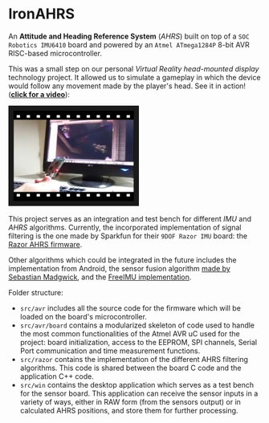 IronAHRS
========

An **Attitude and Heading Reference System** (*AHRS*) built on top of a `SOC Robotics IMU6410` board and powered by an `Atmel ATmega1284P` 8-bit AVR RISC-based microcontroller.

This was a small step on our personal *Virtual Reality head-mounted display* technology project. It allowed us to simulate a gameplay in which the device would follow any movement made by the player's head. See it in action! (**[click for a video](http://www.youtube.com/watch?v=CbZY3lHCA_A)**):

<a href="http://www.youtube.com/watch?feature=player_embedded&v=CbZY3lHCA_A"
target="_blank"><img src="https://raw.githubusercontent.com/j1elo/IronAHRS/master/doc/IronAHRS-thumbnail-film.jpg" 
alt="Playing a FPS game with an IMU/AHRS Attitude Tracker"
width="240" height="180" border="10" /></a>

This project serves as an integration and test bench for different *IMU* and *AHRS* algorithms. Currently, the incorporated implementation of signal filtering is the one made by Sparkfun for their `9DOF Razor IMU` board: the [Razor AHRS firmware](https://github.com/ptrbrtz/razor-9dof-ahrs).

Other algorithms which could be integrated in the future includes the implementation from Android, the sensor fusion algorithm [made by Sebastian Madgwick](http://www.x-io.co.uk/open-source-imu-and-ahrs-algorithms/), and the [FreeIMU implementation](http://www.varesano.net/topic/freeimu).

Folder structure:
  
- `src/avr` includes all the source code for the firmware which will be loaded on the board's microcontroller.
- `src/avr/board` contains a modularized skeleton of code used to handle the most common functionalities of the Atmel AVR uC used for the project: board initialization, access to the EEPROM, SPI channels, Serial Port communication and time measurement functions.
- `src/razor` contains the implementation of the different AHRS filtering algorithms. This code is shared between the board C code and the application C++ code.
- `src/win` contains the desktop application which serves as a test bench for the sensor board. This application can receive the sensor inputs in a variety of ways, either in RAW form (from the sensors output) or in calculated AHRS positions, and store them for further processing.
